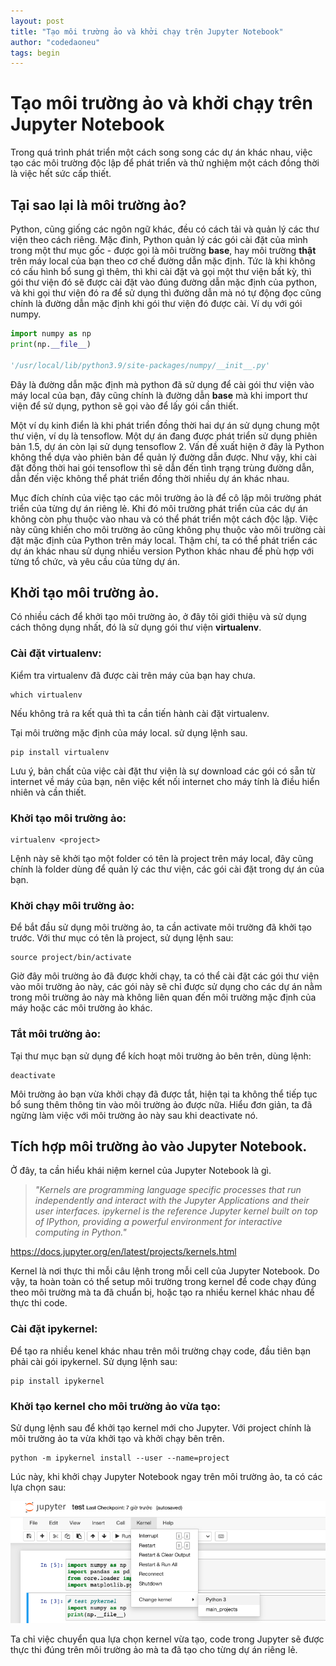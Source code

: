 ```yaml
---
layout: post
title: "Tạo môi trường ảo và khởi chạy trên Jupyter Notebook"
author: "codedaoneu"
tags: begin
---
```


# Tạo môi trường ảo và khởi chạy trên Jupyter Notebook

Trong quá trình phát triển một cách song song các dự án khác nhau, việc tạo các môi trường độc lập để phát triển và thử nghiệm một cách đồng thời là việc hết sức cấp thiết. 

## Tại sao lại là môi trường ảo?

Python, cũng giống các ngôn ngữ khác, đều có cách tải và quản lý các thư viện theo cách riêng. Mặc đinh, Python quản lý các gói cài đặt của mình trong một thư mục gốc - được gọi là môi trường **base**, hay môi trường **thật** trên máy local của bạn theo cơ chế đường dẫn mặc định. Tức là khi không có cấu hình bổ sung gì thêm, thì khi cài đặt và gọi một thư viện bất kỳ, thì gói thư viện đó sẽ được cài đặt vào đúng đường dẫn mặc định của python, và khi gọi thư viện đó ra để sử dụng thì đường dẫn mà nó tự động đọc cũng chính là đường dẫn mặc định khi gói thư viện đó được cài.
Ví dụ với gói numpy.

```python
import numpy as np
print(np.__file__)

'/usr/local/lib/python3.9/site-packages/numpy/__init__.py'
```

Đây là đường dẫn mặc định mà python đã sử dụng để cài gói thư viện vào máy local của bạn, đây cũng chính là đường dẫn **base** mà khi import thư viện để sử dụng, python sẽ gọi vào để lấy gói cần thiết.

Một ví dụ kinh điển là khi phát triển đồng thời hai dự án sử dụng chung một thư viện, ví dụ là tensoflow. Một dự án đang được phát triển sử dụng phiên bản 1.5, dự án còn lại sử dụng tensoflow 2. Vấn đề xuất hiện ở đây là Python không thể dựa vào phiên bản để quản lý đường dẫn được. Như vậy, khi cài đặt đồng thời hai gói tensoflow thì sẽ dẫn đến tình trạng trùng đường dẫn, dẫn đến việc không thể phát triển đồng thời nhiều dự án khác nhau.

Mục đích chính của việc tạo các môi trường ảo là để cô lập môi trường phát triển của từng dự án riêng lẻ. Khi đó môi trường phát triển của các dự án không còn phụ thuộc vào nhau và có thể phát triển một cách độc lập. Việc này cũng khiến cho môi trường ảo cũng không phụ thuộc vào môi trường cài đặt mặc định của Python trên máy local. Thậm chí, ta có thể phát triển các dự án khác nhau sử dụng nhiều version Python khác nhau để phù hợp với từng tổ chức, và yêu cầu của từng dự án.

## Khởi tạo môi trường ảo.

Có nhiều cách để khởi tạo môi trường ảo, ở đây tôi giới thiệu và sử dụng cách thông dụng nhất, đó là sử dụng gói thư viện **virtualenv**.

### Cài đặt virtualenv:

Kiểm tra virtualenv đã được cài trên máy của bạn hay chưa.

```
which virtualenv
```

Nếu không trả ra kết quả thì ta cần tiến hành cài đặt virtualenv.

Tại môi trường mặc định của máy local. sử dụng lệnh sau.

```
pip install virtualenv
```

Lưu ý, bản chất của việc cài đặt thư viện là sự download các gói có sẵn từ internet về máy của bạn, nên việc kết nối internet cho máy tính là điều hiển nhiên và cần thiết.

### Khởi tạo môi trường ảo:

```
virtualenv <project>
```

Lệnh này sẽ khởi tạo một folder có tên là project trên máy local, đây cũng chính là folder dùng để quản lý các thư viện, các gói cài đặt trong dự án của bạn.

### Khởi chạy môi trường ảo:

Để bắt đầu sử dụng môi trường ảo, ta cần activate môi trường đã khởi tạo trước.
Với thư mục có tên là project, sử dụng lệnh sau:

```
source project/bin/activate
```

Giờ đây môi trường ảo đã được khởi chạy, ta có thể cài đặt các gói thư viện vào môi trường ảo này, các gói này sẽ chỉ được sử dụng cho các dự án nằm trong môi trường ảo này mà không liên quan đến môi trường mặc định của máy hoặc các môi trường ảo khác.

### Tắt môi trường ảo:

Tại thư mục bạn sử dụng để kích hoạt môi trường ảo bên trên, dùng lệnh:

```
deactivate
```

Môi trường ảo bạn vừa khởi chạy đã được tắt, hiện tại ta không thể tiếp tục bổ sung thêm thông tin vào môi trường ảo được nữa. Hiểu đơn giản, ta đã ngừng làm việc với môi trường ảo này sau khi deactivate nó.

## Tích hợp môi trường ảo vào Jupyter Notebook.

Ở đây, ta cần hiểu khái niệm kernel của Jupyter Notebook là gì.

> *"Kernels are programming language specific processes that run independently and interact with the Jupyter Applications and their user interfaces. ipykernel is the reference Jupyter kernel built on top of IPython, providing a powerful environment for interactive computing in Python."*

<https://docs.jupyter.org/en/latest/projects/kernels.html>

Kernel là nơi thực thi mỗi câu lệnh trong mỗi cell của Jupyter Notebook. Do vậy, ta hoàn toàn có thể setup môi trường trong kernel để code chạy đúng theo môi trường mà ta đã chuẩn bị, hoặc tạo ra nhiều kernel khác nhau để thực thi code.

### Cài đặt ipykernel:

Để tạo ra nhiều kenel khác nhau trên môi trường chạy code, đầu tiên bạn phải cài gói ipykernel. Sử dụng lệnh sau:

```
pip install ipykernel
```

### Khởi tạo kernel cho môi trường ảo vừa tạo:

Sử dụng lệnh sau để khởi tạo kernel mới cho Jupyter. Với project chính là môi trường ảo ta vừa khởi tạo và khởi chạy bên trên.

```
python -m ipykernel install --user --name=project
```

Lúc này, khi khởi chạy Jupyter Notebook ngay trên môi trường ảo, ta có các lựa chọn sau:

![link](https://github.com/codedaoneu/codedaoneu.github.io/blob/96c925968317697b819e875f4b756018ed6b7484/images/ipython%20kernel.png)

Ta chỉ việc chuyển qua lựa chọn kernel vừa tạo, code trong Jupyter sẽ được thực thi đúng trên môi trường ảo mà ta đã tạo cho từng dự án riêng lẻ.

